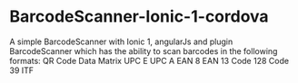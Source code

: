 # BarcodeScanner-Ionic-1-cordova
A simple BarcodeScanner with Ionic 1, angularJs and  plugin BarcodeScanner which has the ability to scan barcodes in the following formats:  QR Code Data Matrix UPC E UPC A EAN 8 EAN 13 Code 128 Code 39 ITF
